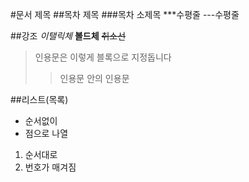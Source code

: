 #문서 제목
##목차 제목
###목차 소제목
***수평줄
---수평줄

##강조
*이탤릭체*
**볼드체**
~~취소선~~

>인용문은 이렇게 블록으로 지정돕니다
>> 인용문 안의 인용문

##리스트(목록)
* 순서없이
* 점으로 나열
1. 순서대로
2. 번호가 매겨짐
